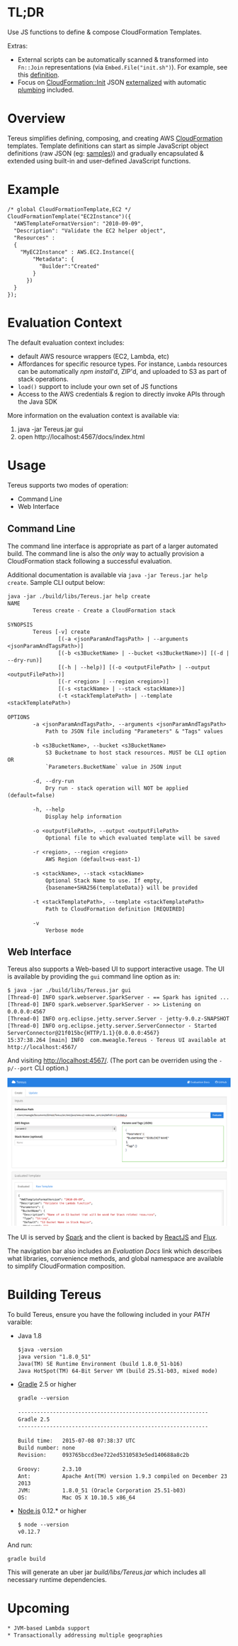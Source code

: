 # TL;DR

Use JS functions to define & compose CloudFormation Templates.

Extras:

  - External scripts can be automatically scanned & transformed into `Fn::Join` representations (via `Embed.File("init.sh")`).  For example, see this [definition](https://github.com/mweagle/Tereus/blob/master/src/test/java/tereus/create/embedding/definition/inlineAWS.js#L4).
  - Focus on [CloudFormation::Init](http://docs.aws.amazon.com/AWSCloudFormation/latest/UserGuide/aws-resource-init.html) JSON [externalized](https://github.com/mweagle/Tereus/blob/master/src/test/java/tereus/create/cfn-init/definition/default.js#L8) with automatic [plumbing](https://github.com/mweagle/Tereus/blob/master/src/test/java/tereus/create/cfn-init/expected/default.json#L45) included.

# Overview

Tereus simplifies defining, composing, and creating AWS
[CloudFormation](http://aws.amazon.com/cloudformation/) templates.  Template
definitions can start as simple JavaScript object definitions (raw JSON
(eg: [samples](http://docs.aws.amazon.com/AWSCloudFormation/latest/UserGuide/CHAP_TemplateQuickRef.html))) and
gradually encapsulated & extended using built-in and user-defined JavaScript functions.

# Example

```
/* global CloudFormationTemplate,EC2 */
CloudFormationTemplate("EC2Instance")({
  "AWSTemplateFormatVersion": "2010-09-09",
  "Description": "Validate the EC2 helper object",
  "Resources" :
  {
    "MyEC2Instance" : AWS.EC2.Instance({
        "Metadata": {
          "Builder":"Created"
        }
      })
  }
});
```

# Evaluation Context

The default evaluation context includes:
  - default AWS resource wrappers (EC2, Lambda, etc)
  - Affordances for specific resource types.  For instance, `Lambda` resources can be automatically _npm install_'d, ZIP'd, and uploaded to S3 as part of stack operations.
  - `load()` support to include your own set of JS functions
  - Access to the AWS credentials & region to directly invoke APIs through the Java SDK

More information on the evaluation context is available via:

  1. java -jar Tereus.jar gui
  1. open http://localhost:4567/docs/index.html

# Usage

Tereus supports two modes of operation:

  - Command Line
  - Web Interface

## Command Line

The command line interface is appropriate as part of a larger automated build.  The command line is also the _only_ way to actually provision a CloudFormation stack following a successful evaluation.

Additional documentation is available via `java -jar Tereus.jar help create`.  Sample CLI output below:

```
java -jar ./build/libs/Tereus.jar help create
NAME
        Tereus create - Create a CloudFormation stack

SYNOPSIS
        Tereus [-v] create
                [(-a <jsonParamAndTagsPath> | --arguments <jsonParamAndTagsPath>)]
                [(-b <s3BucketName> | --bucket <s3BucketName>)] [(-d | --dry-run)]
                [(-h | --help)] [(-o <outputFilePath> | --output <outputFilePath>)]
                [(-r <region> | --region <region>)]
                [(-s <stackName> | --stack <stackName>)]
                (-t <stackTemplatePath> | --template <stackTemplatePath>)

OPTIONS
        -a <jsonParamAndTagsPath>, --arguments <jsonParamAndTagsPath>
            Path to JSON file including "Parameters" & "Tags" values

        -b <s3BucketName>, --bucket <s3BucketName>
            S3 Bucketname to host stack resources. MUST be CLI option OR
            `Parameters.BucketName` value in JSON input

        -d, --dry-run
            Dry run - stack operation will NOT be applied (default=false)

        -h, --help
            Display help information

        -o <outputFilePath>, --output <outputFilePath>
            Optional file to which evaluated template will be saved

        -r <region>, --region <region>
            AWS Region (default=us-east-1)

        -s <stackName>, --stack <stackName>
            Optional Stack Name to use. If empty,
            {basename+SHA256(templateData)} will be provided

        -t <stackTemplatePath>, --template <stackTemplatePath>
            Path to CloudFormation definition [REQUIRED]

        -v
            Verbose mode
```

## Web Interface

Tereus also supports a Web-based UI to support interactive usage.
The UI is available by providing the `gui` command line option as in:

```
$ java -jar ./build/libs/Tereus.jar gui
[Thread-0] INFO spark.webserver.SparkServer - == Spark has ignited ...
[Thread-0] INFO spark.webserver.SparkServer - >> Listening on 0.0.0.0:4567
[Thread-0] INFO org.eclipse.jetty.server.Server - jetty-9.0.z-SNAPSHOT
[Thread-0] INFO org.eclipse.jetty.server.ServerConnector - Started ServerConnector@21f015bc{HTTP/1.1}{0.0.0.0:4567}
15:37:38.264 [main] INFO  com.mweagle.Tereus - Tereus UI available at http://localhost:4567/
```
And visiting [http://localhost:4567/](http://localhost:4567/).  (The port can be overriden using the `-p/--port` CLI option.)

![Tereus GUI](Tereus.png)

The UI is served by [Spark](http://sparkjava.com/) and the client is backed by [ReactJS](http://facebook.github.io/react/) and [Flux](https://github.com/facebook/flux).

The navigation bar also includes an *Evaluation Docs* link which describes what
libraries, convenience methods, and global namespace are available to simplify
CloudFormation composition.

# Building Tereus

To build Tereus, ensure you have the following included in your _PATH_ varaible:

- Java 1.8

    ```
    $java -version
    java version "1.8.0_51"
    Java(TM) SE Runtime Environment (build 1.8.0_51-b16)
    Java HotSpot(TM) 64-Bit Server VM (build 25.51-b03, mixed mode)
    ```
- [Gradle](https://gradle.org/) 2.5 or higher

    ```
    gradle --version

    ------------------------------------------------------------
    Gradle 2.5
    ------------------------------------------------------------

    Build time:   2015-07-08 07:38:37 UTC
    Build number: none
    Revision:     093765bccd3ee722ed5310583e5ed140688a8c2b

    Groovy:       2.3.10
    Ant:          Apache Ant(TM) version 1.9.3 compiled on December 23 2013
    JVM:          1.8.0_51 (Oracle Corporation 25.51-b03)
    OS:           Mac OS X 10.10.5 x86_64
    ```

- [Node.js](https://nodejs.org/download/) 0.12.* or higher

    ```
    $ node --version
    v0.12.7
    ```

And run:

```
gradle build

```

This will generate an uber jar _build/libs/Tereus.jar_ which includes
all necessary runtime dependencies.


# Upcoming

    * JVM-based Lambda support
    * Transactionally addressing multiple geographies

